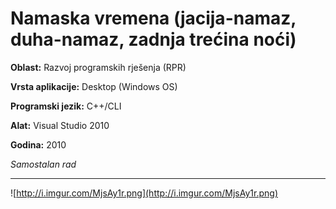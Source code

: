 # Namaska vremena (jacija-namaz, duha-namaz, zadnja trećina noći)

**Oblast:** Razvoj programskih rješenja (RPR)

**Vrsta aplikacije:** Desktop (Windows OS)

**Programski jezik:** C++/CLI

**Alat:** Visual Studio 2010

**Godina:** 2010

*Samostalan rad*

---

![http://i.imgur.com/MjsAy1r.png](http://i.imgur.com/MjsAy1r.png)
